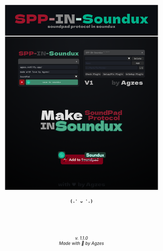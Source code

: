 <a href="https://agzes.netlify.app" target="_blank" width="1000">
   <img src="https://github.com/Agzes/SPP-IN-Soundux/blob/main/ReadME/spp-in-soundux.png" width="1000" alt="header"/>
</a>
<a href="https://github.com/Agzes/SPP-IN-Soundux/releases" target="_blank" width="1000">
   <img src="https://github.com/Agzes/SPP-IN-Soundux/blob/main/ReadME/spp-in-soundux-info.png?raw=true" width="1000" alt="main"/>
</a>

<h3 align="center">  

`(.❛ ᴗ ❛.)`

</h3>

<br><br><br><br>
<h6 align="center">v. 1.1.0 <br> Made with 💟 by Agzes</h6>

